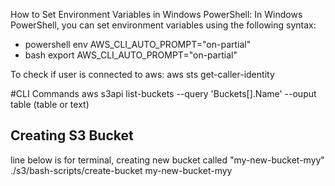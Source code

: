 How to Set Environment Variables in Windows PowerShell:
In Windows PowerShell, you can set environment variables using the following syntax:

- powershell
    env AWS_CLI_AUTO_PROMPT="on-partial"
- bash
    export AWS_CLI_AUTO_PROMPT="on-partial"

To check if user is connected to aws:
aws sts get-caller-identity

#CLI Commands
aws s3api list-buckets --query 'Buckets[].Name' --ouput table (table or text)

## Creating S3 Bucket
line below is for terminal, creating new bucket called "my-new-bucket-myy"
./s3/bash-scripts/create-bucket my-new-bucket-myy 


